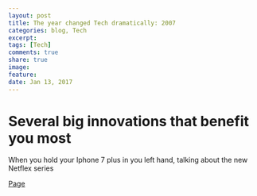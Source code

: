 ```yaml
---
layout: post
title: The year changed Tech dramatically: 2007
categories: blog, Tech
excerpt: 
tags: [Tech]
comments: true
share: true
image:
feature:
date: Jan 13, 2017
---
```


# Several big innovations that benefit you most

When you hold your Iphone 7 plus in you left hand, talking about the new Netflex series

[Page](https://www.thestreet.com/story/13951009/1/from-apple-s-iphone-to-netflix-streaming-why-2007-was-the-year-that-changed-everything-in-tech.html?puc=yahoo&cm_ven=YAHOO)